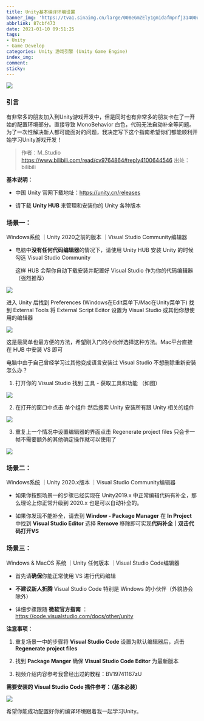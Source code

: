 ```yaml
---
title: Unity基本编译环境设置
banner_img: 'https://tva1.sinaimg.cn/large/008eGmZEly1gmidafmpnfj31400u0wmh.jpg'
abbrlink: 87cbf473
date: 2021-01-10 09:51:25
tags:
- Unity
- Game Develop
categories: Unity 游戏引擎 (Unity Game Engine)
index_img:
comment:
sticky:
---
```




![](https://cdn.jsdelivr.net/gh/Yousazoe/picgo-repo/img/23b2522533cb0ccc023245cef36a75e64b7d2b0a.jpg@860w_482h-20210211170138902.webp)

### 引言

有非常多的朋友加入到Unity游戏开发中，但是同时也有非常多的朋友卡在了一开始的配置环境部分。直接导致 MonoBehavior 白色，代码无法自动补全等问题。为了一次性解决新人都可能面对的问题，我决定写下这个指南希望你们都能顺利开始学习Unity游戏开发！



<!--more-->

> 作者：M_Studio
> https://www.bilibili.com/read/cv9764864#reply4100644546
> 出处： bilibili



**基本说明：**

+ 中国 Unity 官网下载地址：https://unity.cn/releases

+ 请下载 **Unity HUB** 来管理和安装你的 Unity 各种版本

### 场景一：

Windows系统 ｜Unity 2020之前的版本 ｜Visual Studio Community编辑器

+ 电脑中**没有任何代码编辑器**的情况下，请使用 Unity HUB 安装 Unity 的时候勾选 Visual Studio Community

  这样 HUB 会帮你自动下载安装并配置好 Visual Studio 作为你的代码编辑器（强烈推荐）

![](https://cdn.jsdelivr.net/gh/Yousazoe/picgo-repo/img/bd387563be5ee2a0b9aa3e52c45da58c480beffe.png@1320w_746h.webp)

进入 Unity 后找到 Preferences (Windows在Edit菜单下/Mac在Unity菜单下) 找到 External Tools 将 External Script Editor 设置为 Visual Studio 或其他你想使用的编辑器

![](https://cdn.jsdelivr.net/gh/Yousazoe/picgo-repo/img/50e55f20b596109ea9a7f22693b6a1b147a48eba.png@1320w_1024h.webp)

这是最简单也最方便的方法，希望刚入门的小伙伴选择这种方法。Mac平台直接在 HUB 中安装 VS 即可




电脑中由于自己曾经学习过其他变成语言安装过 Visual Studio 不想删除重新安装怎么办？

1. 打开你的 Visual Studio 找到 工具 - 获取工具和功能 （如图）

![](https://cdn.jsdelivr.net/gh/Yousazoe/picgo-repo/img/85e13d4d94f2a2d63f48d19c624f18b05fd8689b.png@1320w_1232h.webp)

2. 在打开的窗口中点击 单个组件 然后搜索 Unity 安装所有跟 Unity 相关的组件

![](https://cdn.jsdelivr.net/gh/Yousazoe/picgo-repo/img/bf58ed851b9100a8fd2be90e02cca171e8b60335.png@1320w_736h.webp)

3. 重复上一个情况中设置编辑器的界面点击 Regenerate project files 只会卡一帧不需要额外的其他确定操作就可以使用了

![](https://cdn.jsdelivr.net/gh/Yousazoe/picgo-repo/img/bf58ed851b9100a8fd2be90e02cca171e8b60335.png@1320w_736h-20210211102457785.webp)

### 场景二：

Windows系统 ｜Unity 2020.x版本 ｜Visual Studio Community编辑器

+ 如果你按照场景一的步骤已经实现在 Unity2019.x 中正常编辑代码有补全，那么理论上你正常升级到 2020.x 也是可以自动补全的。

+ 如果你发现不能补全，请去到 **Window - Package Manager** 在 **In Project** 中找到 **Visual Studio Editor** 选择 **Remove** 移除即可实现**代码补全｜双击代码打开VS**




### 场景三：

Windows & MacOS 系统 ｜Unity 任何版本 ｜Visual Studio Code编辑器

+ 首先请**确保**你能正常使用 VS 进行代码编辑

+ **不建议新人折腾** Visual Studio Code 特别是 Windows 的小伙伴（外貌协会除外）

+ 详细步骤跟随 **微软官方指南** ：https://code.visualstudio.com/docs/other/unity

**注意事项：**

1. 重复场景一中的步骤将 **Visual Studio Code** 设置为默认编辑器后，点击 **Regenerate project files**

2. 找到 **Package Manger** 确保 **Visual Studio Code Editor** 为最新版本

3. 视频介绍内容参考我曾经出过的教程：BV19741167zU

**需要安装的 Visual Studio Code 插件参考：（基本必装）**

![](https://cdn.jsdelivr.net/gh/Yousazoe/picgo-repo/img/495125e4b3785afb4ab2635348e7180ff5856eb7.png@1320w_3046h.webp)

希望你能成功配置好你的编译环境跟着我一起学习Unity。


